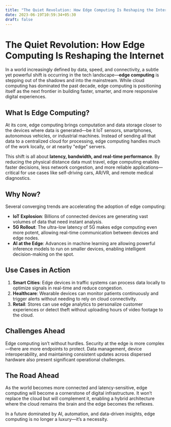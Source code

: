 ```yaml
---
title: "The Quiet Revolution: How Edge Computing Is Reshaping the Internet"
date: 2023-06-19T10:59:34+05:30
draft: false
---
```


# The Quiet Revolution: How Edge Computing Is Reshaping the Internet
In a world increasingly defined by data, speed, and connectivity, a subtle yet powerful shift is occurring in the tech landscape—**edge computing** is stepping out of the shadows and into the mainstream. While cloud computing has dominated the past decade, edge computing is positioning itself as the next frontier in building faster, smarter, and more responsive digital experiences.

## What Is Edge Computing?
At its core, edge computing brings computation and data storage closer to the devices where data is generated—be it IoT sensors, smartphones, autonomous vehicles, or industrial machines. Instead of sending all that data to a centralized cloud for processing, edge computing handles much of the work locally, or at nearby "edge" servers.

This shift is all about **latency, bandwidth, and real-time performance**. By reducing the physical distance data must travel, edge computing enables faster decisions, less network congestion, and more reliable applications—critical for use cases like self-driving cars, AR/VR, and remote medical diagnostics.

## Why Now?
Several converging trends are accelerating the adoption of edge computing:

- **IoT Explosion**: Billions of connected devices are generating vast volumes of data that need instant analysis.
- **5G Rollout**: The ultra-low latency of 5G makes edge computing even more potent, allowing real-time communication between devices and edge nodes.
- **AI at the Edge**: Advances in machine learning are allowing powerful inference models to run on smaller devices, enabling intelligent decision-making on the spot.


## Use Cases in Action

1. **Smart Cities**: Edge devices in traffic systems can process data locally to optimize signals in real-time and reduce congestion.
2. **Healthcare**: Wearable devices can monitor patients continuously and trigger alerts without needing to rely on cloud connectivity.
3. **Retail**: Stores can use edge analytics to personalize customer experiences or detect theft without uploading hours of video footage to the cloud.

## Challenges Ahead

Edge computing isn’t without hurdles. Security at the edge is more complex—there are more endpoints to protect. Data management, device interoperability, and maintaining consistent updates across dispersed hardware also present significant operational challenges.

## The Road Ahead

As the world becomes more connected and latency-sensitive, edge computing will become a cornerstone of digital infrastructure. It won’t replace the cloud but will complement it, enabling a hybrid architecture where the cloud remains the brain and the edge becomes the reflexes.

In a future dominated by AI, automation, and data-driven insights, edge computing is no longer a luxury—it’s a necessity.